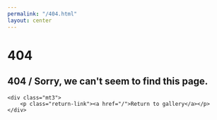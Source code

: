 ```yaml
---
permalink: "/404.html"
layout: center
---
```


# 404

<div class="four-o-four">
	<h2>404 / Sorry, we can't seem to find this page.</h2>

	<div class="mt3">
		<p class="return-link"><a href="/">Return to gallery</a></p>
	</div>
</div>
